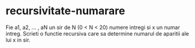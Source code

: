# recursivitate-numarare
Fie a1, a2, ... , aN un sir de N (0 < N < 20) numere intregi si x un numar intreg. Scrieti o functie recursiva care sa determine numarul de aparitii ale lui x in sir.
